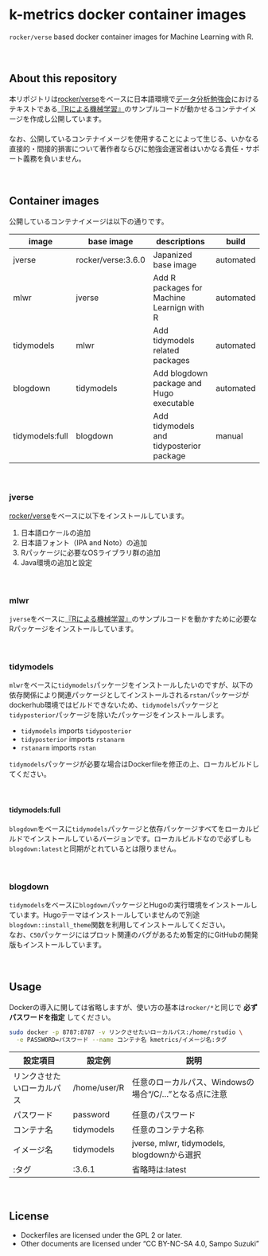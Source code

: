 k-metrics docker container images
================

`rocker/verse` based docker container images for Machine Learning with
R.

　

## About this repository

本リポジトリは[rocker/verse](https://hub.docker.com/r/rocker/verse)をベースに日本語環境で[データ分析勉強会](https://sites.google.com/site/kantometrics/2019)におけるテキストである[『Rによる機械学習』](https://www.shoeisha.co.jp/book/detail/9784798145112)のサンプルコードが動かせるコンテナイメージを作成し公開しています。  
　  
なお、公開しているコンテナイメージを使用することによって生じる、いかなる直接的・間接的損害について著作者ならびに勉強会運営者はいかなる責任・サポート義務を負いません。

　

## Container images

公開しているコンテナイメージは以下の通りです。

| image           | base image         | descriptions                               | build     |
| --------------- | ------------------ | ------------------------------------------ | --------- |
| jverse          | rocker/verse:3.6.0 | Japanized base image                       | automated |
| mlwr            | jverse             | Add R packages for Machine Learnign with R | automated |
| tidymodels      | mlwr               | Add tidymodels related packages            | automated |
| blogdown        | tidymodels         | Add blogdown package and Hugo executable   | automated |
| tidymodels:full | blogdown           | Add tidymodels and tidyposterior package   | manual    |

　

### jverse

[rocker/verse](https://hub.docker.com/r/rocker/verse)をベースに以下をインストールしています。

1.  日本語ロケールの追加
2.  日本語フォント（IPA and
Noto）の追加
3.  Rパッケージに必要なOSライブラリ群の追加
4.  Java環境の追加と設定

　

### mlwr

`jverse`をベースに[『Rによる機械学習』](https://www.shoeisha.co.jp/book/detail/9784798145112)のサンプルコードを動かすために必要なRパッケージをインストールしています。

　

### tidymodels

`mlwr`をベースに`tidymodels`パッケージをインストールしたいのですが、以下の依存関係により関連パッケージとしてインストールされる`rstan`パッケージがdockerhub環境ではビルドできないため、`tidymodels`パッケージと`tidyposterior`パッケージを除いたパッケージをインストールします。

  - `tidymodels` imports `tidyposterior`  
  - `tidyposterior` imports `rstanarm`  
  - `rstanarm` imports
`rstan`

`tidymodels`パッケージが必要な場合はDockerfileを修正の上、ローカルビルドしてください。

　

#### tidymodels:full

`blogdown`をベースに`tidymodels`パッケージと依存パッケージすべてをローカルビルドでインストールしているバージョンです。ローカルビルドなので必ずしも`blogdown:latest`と同期がとれているとは限りません。

　

### blogdown

`tidymodels`をベースに`blogdown`パッケージとHugoの実行環境をインストールしています。Hugoテーマはインストールしていませんので別途`blogdown::install_theme`関数を利用してインストールしてください。  
なお、`C50`パッケージにはプロット関連のバグがあるため暫定的にGitHubの開発版もインストールしています。

　

## Usage

Dockerの導入に関しては省略しますが、使い方の基本は`rocker/*`と同じで **必ずパスワードを指定** してください。

``` bash
sudo docker -p 8787:8787 -v リンクさせたいローカルパス:/home/rstudio \
  -e PASSWORD=パスワード --name コンテナ名 kmetrics/イメージ名:タグ
```

| 設定項目          | 設定例          | 説明                                     |
| ------------- | ------------ | -------------------------------------- |
| リンクさせたいローカルパス | /home/user/R | 任意のローカルパス、Windowsの場合“/C/…”となる点に注意      |
| パスワード         | password     | 任意のパスワード                               |
| コンテナ名         | tidymodels   | 任意のコンテナ名称                              |
| イメージ名         | tidymodels   | jverse, mlwr, tidymodels, blogdownから選択 |
| :タグ           | :3.6.1       | 省略時は:latest                            |

　

## License

  - Dockerfiles are licensed under the GPL 2 or later.  
  - Other documents are licensed under “CC BY-NC-SA 4.0, Sampo Suzuki”
